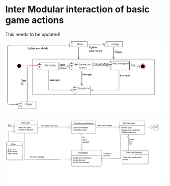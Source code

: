 # Inter Modular interaction of basic game actions

  This needs to be updated!
  
![Module-interaction](Sequence.png)

![Module-interaction](Flow.png)
